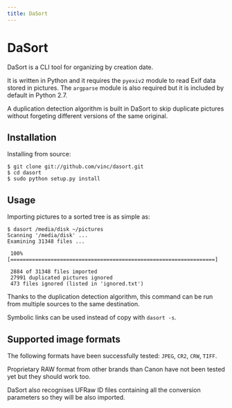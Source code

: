 ```yaml
---
title: DaSort
---
```


DaSort
======

DaSort is a CLI tool for organizing by creation date.

It is written in Python and it requires the `pyexiv2` module to read Exif data
stored in pictures. The `argparse` module is also required but it is included
by default in Python 2.7.

A duplication detection algorithm is built in DaSort to skip duplicate
pictures without forgeting different versions of the same original.


Installation
------------

Installing from source:

    $ git clone git://github.com/vinc/dasort.git
    $ cd dasort
    $ sudo python setup.py install


Usage
-----

Importing pictures to a sorted tree is as simple as:

    $ dasort /media/disk ~/pictures
    Scanning '/media/disk' ...
    Examining 31348 files ...

     100% [==================================================================] 

     2884 of 31348 files imported
     27991 duplicated pictures ignored
     473 files ignored (listed in 'ignored.txt')

Thanks to the duplication detection algorithm, this command can be run from
multiple sources to the same destination.

Symbolic links can be used instead of copy with `dasort -s`.


Supported image formats
-----------------------

The following formats have been successfully tested: `JPEG`, `CR2`, `CRW`,
`TIFF`.

Proprietary RAW format from other brands than Canon have not been tested yet
but they should work too.

DaSort also recognises UFRaw ID files containing all the conversion parameters
so they will be also imported.
